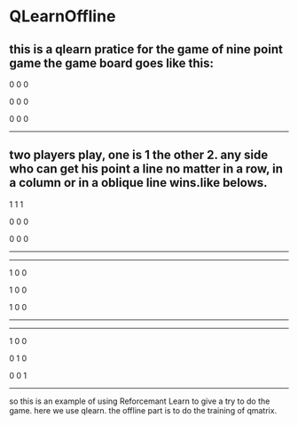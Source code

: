 # QLearnOffline
this is a qlearn pratice for the game of nine point game
the game board goes like this:
------
0 0 0

0 0 0 

0 0 0 

------
two players play, one is 1 the other 2.
any side who can get his point a line no matter in a row, in a column or in a oblique line wins.like belows.
-----
1 1 1  

0 0 0  

0 0 0 

----- 
-----
1 0 0 	

1 0 0 	
 
1 0 0
 	
-----
-----
1 0 0

0 1 0

0 0 1

-----

so this is an example of using Reforcemant Learn to give a try to do the game. here we use  qlearn. the offline part is to do the training of 
qmatrix.
